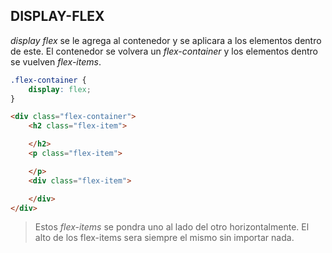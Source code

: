 ## DISPLAY-FLEX

*display flex* se le agrega al contenedor y se aplicara a los elementos dentro de este. El contenedor se volvera un *flex-container* y los elementos dentro se vuelven *flex-items*.

```css
.flex-container {
    display: flex;
}
```

```html
<div class="flex-container">
    <h2 class="flex-item">

    </h2>
    <p class="flex-item">

    </p>
    <div class="flex-item">

    </div>
</div>
```

>Estos *flex-items* se pondra uno al lado del otro horizontalmente. El alto de los flex-items sera siempre el mismo sin importar nada.